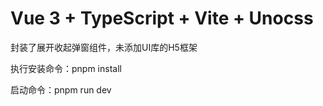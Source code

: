 # Vue 3 + TypeScript + Vite + Unocss

封装了展开收起弹窗组件，未添加UI库的H5框架

执行安装命令：pnpm install

启动命令：pnpm run dev